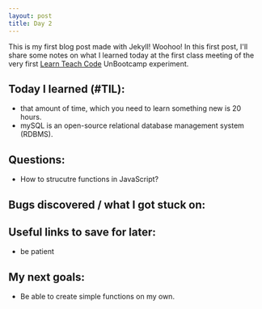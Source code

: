 ```yaml
---
layout: post
title: Day 2
---
```


This is my first blog post made with Jekyll! Woohoo! In this first post, I'll share some notes on what I learned today at the first class meeting of the very first [Learn Teach Code](http://learnteachcode.org/) UnBootcamp experiment.

## Today I learned (#TIL):

- that amount of time, which you need to learn something new is 20 hours.
- mySQL  is an open-source relational database management system (RDBMS).

## Questions:

- How to strucutre functions in JavaScript?


## Bugs discovered / what I got stuck on:



## Useful links to save for later:

- be patient

## My next goals:

- Be able to create simple functions on my own.

